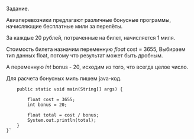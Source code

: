 Задание.

Авиаперевозчики предлагают различные бонусные программы, начисляющие бесплатные мили за перелёты.

За каждые 20 рублей, потраченные на билет, начисляется 1 миля.

Стоимость билета назначим переменную _float_ cost = 3655, Выбираем тип данных float, потому что результат может быть дробным.
 
А переменную _int_ bonus - 20, исходим из того, что всегда целое число.

Для расчета бонусных миль пишем java-код.

````public class Main {
    public static void main(String[] args) {

        float cost = 3655;
        int bonus = 20;

        float total = cost / bonus;
        System.out.println(total);
    }
}`